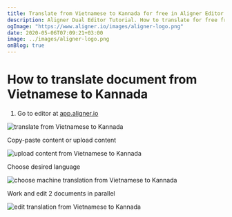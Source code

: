 ```yaml
---
title: Translate from Vietnamese to Kannada for free in Aligner Editor
description: Aligner Dual Editor Tutorial. How to translate for free from Vietnamese to Kannada. Aligner is multilingual document management platform. 
ogImage: "https://www.aligner.io/images/aligner-logo.png"
date: 2020-05-06T07:09:21+03:00
image: ../images/aligner-logo.png
onBlog: true
---
```


# How to translate document from Vietnamese to Kannada

1. Go to editor at [app.aligner.io](https://app.aligner.io "Aligner App web page")

![translate from Vietnamese to Kannada](../aligner-blank-editor.png "translate from Vietnamese to Kannada")

Copy-paste content or upload content

![upload content from Vietnamese to Kannada](../aligner-uploaded-document.png "upload content from Vietnamese to Kannada")

Choose desired language

![choose machine translation from Vietnamese to Kannada](../aligner-language-dropdown.png "choose machine translation from Vietnamese to Kannada")

Work and edit 2 documents in parallel

![edit translation from Vietnamese to Kannada](../aligner-double-sitded-editor.png "edit translation from Vietnamese to Kannada")

